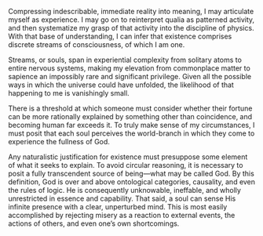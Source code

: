 Compressing indescribable, immediate reality into meaning, I may articulate myself as experience. I may go on to reinterpret qualia as patterned activity, and then systematize my grasp of that activity into the discipline of physics. With that base of understanding, I can infer that existence comprises discrete streams of consciousness, of which I am one.

Streams, or souls, span in experiential complexity from solitary atoms to entire nervous systems, making my elevation from commonplace matter to sapience an impossibly rare and significant privilege. Given all the possible ways in which the universe could have unfolded, the likelihood of that happening to me is vanishingly small.

There is a threshold at which someone must consider whether their fortune can be more rationally explained by something other than coincidence, and becoming human far exceeds it. To truly make sense of my circumstances, I must posit that each soul perceives the world-branch in which they come to experience the fullness of God.

Any naturalistic justification for existence must presuppose some element of what it seeks to explain. To avoid circular reasoning, it is necessary to posit a fully transcendent source of being—what may be called God. By this definition, God is over and above ontological categories, causality, and even the rules of logic. He is consequently unknowable, ineffable, and wholly unrestricted in essence and capability. That said, a soul can sense His infinite presence with a clear, unperturbed mind. This is most easily accomplished by rejecting misery as a reaction to external events, the actions of others, and even one’s own shortcomings.
